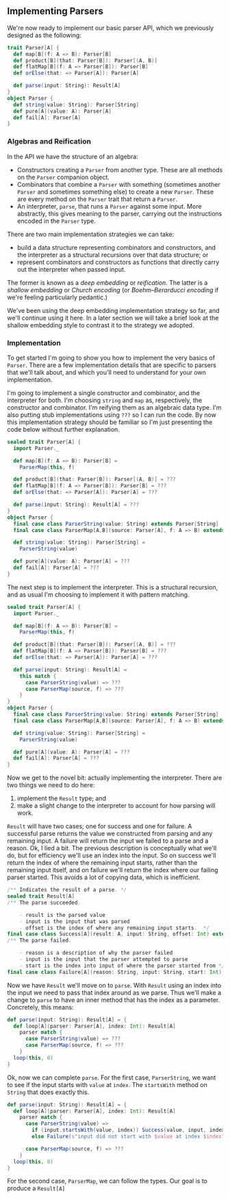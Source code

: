 ## Implementing Parsers

We're now ready to implement our basic parser API, which we previously designed as the following:

```scala
trait Parser[A] {
  def map[B](f: A => B): Parser[B]
  def product[B](that: Parser[B]): Parser[(A, B)]
  def flatMap[B](f: A => Parser[B]): Parser[B]
  def orElse(that: => Parser[A]): Parser[A]

  def parse(input: String): Result[A]
}
object Parser {
  def string(value: String): Parser[String]
  def pure[A](value: A): Parser[A]
  def fail[A]: Parser[A]
}
```


### Algebras and Reification

In the API we have the structure of an algebra:

- Constructors creating a `Parser` from another type. These are all methods on the `Parser` companion object.
- Combinators that combine a `Parser` with something (sometimes another `Parser` and sometimes something else) to create a new `Parser`. These are every method on the `Parser` trait that return a `Parser`.
- An interpreter, `parse`, that runs a `Parser` against some input. More abstractly, this gives meaning to the parser, carrying out the instructions encoded in the `Parser` type.

There are two main implementation strategies we can take:

- build a data structure representing combinators and constructors, and the interpreter as a structural recursions over that data structure; or
- represent combinators and constructors as functions that directly carry out the interpreter when passed input.

The former is known as a *deep embedding* or *reification*. The latter is a *shallow embedding* or *Church encoding* (or *̈Boehm–Berarducci encoding* if we're feeling particularly pedantic.)

We've been using the deep embedding implementation strategy so far, and we'll continue using it here. In a later section we will take a brief look at the shallow embedding style to contrast it to the strategy we adopted.


### Implementation

To get started I'm going to show you how to implement the very basics of `Parser`. There are a few implementation details that are specific to parsers that we'll talk about, and which you'll need to understand for your own implementation.

I'm going to implement a single constructor and combinator, and the interpreter for both. I'm choosing `string` and `map` as, respectively, the constructor and combinator. I'm reifying them as an algebraic data type. I'm also putting stub implementations using `???` so I can run the code. By now this implementation strategy should be familiar so I'm just presenting the code below without further explanation.

```scala
sealed trait Parser[A] {
  import Parser._

  def map[B](f: A => B): Parser[B] =
    ParserMap(this, f)

  def product[B](that: Parser[B]): Parser[(A, B)] = ???
  def flatMap[B](f: A => Parser[B]): Parser[B] = ???
  def orElse(that: => Parser[A]): Parser[A] = ???

  def parse(input: String): Result[A] = ???
}
object Parser {
  final case class ParserString(value: String) extends Parser[String]
  final case class ParserMap[A,B](source: Parser[A], f: A => B) extends Parser[B]

  def string(value: String): Parser[String] =
    ParserString(value)

  def pure[A](value: A): Parser[A] = ???
  def fail[A]: Parser[A] = ???
}
```

The next step is to implement the interpreter. This is a structural recursion, and as usual I'm choosing to implement it with pattern matching.

```scala
sealed trait Parser[A] {
  import Parser._

  def map[B](f: A => B): Parser[B] =
    ParserMap(this, f)

  def product[B](that: Parser[B]): Parser[(A, B)] = ???
  def flatMap[B](f: A => Parser[B]): Parser[B] = ???
  def orElse(that: => Parser[A]): Parser[A] = ???

  def parse(input: String): Result[A] =
    this match {
      case ParserString(value) => ???
      case ParserMap(source, f) => ???
    }
}
object Parser {
  final case class ParserString(value: String) extends Parser[String]
  final case class ParserMap[A,B](source: Parser[A], f: A => B) extends Parser[B]

  def string(value: String): Parser[String] =
    ParserString(value)

  def pure[A](value: A): Parser[A] = ???
  def fail[A]: Parser[A] = ???
}
```

Now we get to the novel bit: actually implementing the interpreter. There are two things we need to do here:

1. implement the `Result` type; and
2. make a slight change to the interpreter to account for how parsing will work.

`Result` will have two cases; one for success and one for failure. A successful parse returns the value we constructed from parsing and any remaining input. A failure will return the input we failed to a parse and a reason. Ok, I lied a bit. The previous description is conceptually what we'll do, but for efficiency we'll use an index into the input. So on success we'll return the index of where the remaining input starts, rather than the remaining input itself, and on failure we'll return the index where our failing parser started. This avoids a lot of copying data, which is inefficient.

```scala mdoc:reset-object:silent
/** Indicates the result of a parse. */
sealed trait Result[A]
/** The parse succeeded. 

    - result is the parsed value
    - input is the input that was parsed
    - offset is the index of where any remaining input starts.  */
final case class Success[A](result: A, input: String, offset: Int) extends Result[A]
/** The parse failed.

    - reason is a description of why the parser failed
    - input is the input that the parser attempted to parse
    - start is the index into input of where the parser started from */
final case class Failure[A](reason: String, input: String, start: Int) extends Result[A]
```

Now we have `Result` we'll move on to `parse`. With `Result` using an index into the input we need to pass that index around as we parse. Thus we'll make a change to `parse` to have an inner method that has the index as a parameter. Concretely, this means:

```scala
def parse(input: String): Result[A] = {
  def loop[A](parser: Parser[A], index: Int): Result[A]
    parser match {
      case ParserString(value) => ???
      case ParserMap(source, f) => ???
    }
  loop(this, 0)
}
```

Ok, now we can complete `parse`. For the first case, `ParserString`, we want to see if the input starts with `value` at `index`. The `startsWith` method on `String` that does exactly this.

```scala
def parse(input: String): Result[A] = {
  def loop[A](parser: Parser[A], index: Int): Result[A]
    parser match {
      case ParserString(value) => 
        if (input.startsWith(value, index)) Success(value, input, index + value.size)
        else Failure(s"input did not start with $value at index $index", input, index)

      case ParserMap(source, f) => ???
    }
  loop(this, 0)
}
```

For the second case, `ParserMap`, we can follow the types. Our goal is to produce a `Result[A]`
